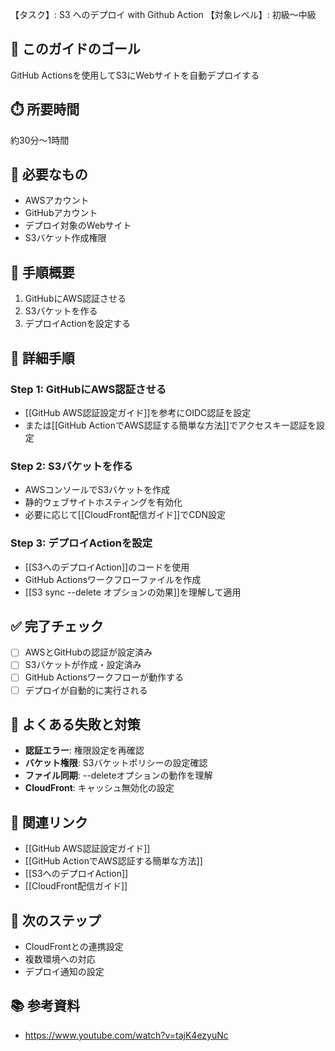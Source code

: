 【タスク】: S3 へのデプロイ with Github Action
【対象レベル】: 初級〜中級

## 🎯 このガイドのゴール
GitHub Actionsを使用してS3にWebサイトを自動デプロイする

## ⏱️ 所要時間
約30分〜1時間

## 🧰 必要なもの
- AWSアカウント
- GitHubアカウント
- デプロイ対象のWebサイト
- S3バケット作成権限

## 📝 手順概要
1. GitHubにAWS認証させる
2. S3バケットを作る
3. デプロイActionを設定する

## 🔧 詳細手順

### Step 1: GitHubにAWS認証させる
- [[GitHub AWS認証設定ガイド]]を参考にOIDC認証を設定
- または[[GitHub ActionでAWS認証する簡単な方法]]でアクセスキー認証を設定

### Step 2: S3バケットを作る
- AWSコンソールでS3バケットを作成
- 静的ウェブサイトホスティングを有効化
- 必要に応じて[[CloudFront配信ガイド]]でCDN設定

### Step 3: デプロイActionを設定
- [[S3へのデプロイAction]]のコードを使用
- GitHub Actionsワークフローファイルを作成
- [[S3 sync --delete オプションの効果]]を理解して適用

## ✅ 完了チェック
- [ ] AWSとGitHubの認証が設定済み
- [ ] S3バケットが作成・設定済み
- [ ] GitHub Actionsワークフローが動作する
- [ ] デプロイが自動的に実行される

## 🚨 よくある失敗と対策
- **認証エラー**: 権限設定を再確認
- **バケット権限**: S3バケットポリシーの設定確認
- **ファイル同期**: --deleteオプションの動作を理解
- **CloudFront**: キャッシュ無効化の設定

## 🔄 関連リンク
- [[GitHub AWS認証設定ガイド]]
- [[GitHub ActionでAWS認証する簡単な方法]]
- [[S3へのデプロイAction]]
- [[CloudFront配信ガイド]]

## 🚀 次のステップ
- CloudFrontとの連携設定
- 複数環境への対応
- デプロイ通知の設定

## 📚 参考資料
- https://www.youtube.com/watch?v=tajK4ezyuNc